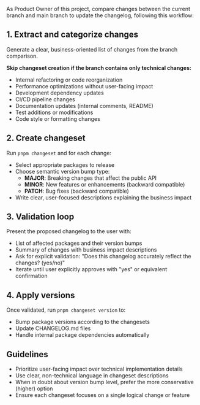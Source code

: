 As Product Owner of this project, compare changes between the current branch and main branch to update the changelog, following this workflow:

## 1. Extract and categorize changes

Generate a clear, business-oriented list of changes from the branch comparison.

**Skip changeset creation if the branch contains only technical changes:**

- Internal refactoring or code reorganization
- Performance optimizations without user-facing impact
- Development dependency updates
- CI/CD pipeline changes
- Documentation updates (internal comments, README)
- Test additions or modifications
- Code style or formatting changes

## 2. Create changeset

Run `pnpm changeset` and for each change:

- Select appropriate packages to release
- Choose semantic version bump type:
  - **MAJOR**: Breaking changes that affect the public API
  - **MINOR**: New features or enhancements (backward compatible)
  - **PATCH**: Bug fixes (backward compatible)
- Write clear, user-focused descriptions explaining the business impact

## 3. Validation loop

Present the proposed changelog to the user with:

- List of affected packages and their version bumps
- Summary of changes with business impact descriptions
- Ask for explicit validation: "Does this changelog accurately reflect the changes? (yes/no)"
- Iterate until user explicitly approves with "yes" or equivalent confirmation

## 4. Apply versions

Once validated, run `pnpm changeset version` to:

- Bump package versions according to the changesets
- Update CHANGELOG.md files
- Handle internal package dependencies automatically

## Guidelines

- Prioritize user-facing impact over technical implementation details
- Use clear, non-technical language in changeset descriptions
- When in doubt about version bump level, prefer the more conservative (higher) option
- Ensure each changeset focuses on a single logical change or feature
